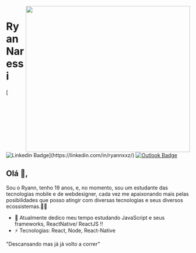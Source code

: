 <img align="right" width="450" height="400" src="https://66.media.tumblr.com/b9453ec6e72fcc51e21280d7d4739173/tumblr_ndvso0BATT1tr1l0qo1_400.gif">

# Ryan Naressi

[![Linkedin Badge](https://img.shields.io/badge/-RyanNaressi-blue?style=for-the-badge&logo=Linkedin&logoColor=white&link="https://linkedin.com/in/ryannxxz/")](https://linkedin.com/in/ryannxxz/)
[![Outlook Badge](https://img.shields.io/badge/-ryannaressi@hotmail.com.br-blue?style=for-the-badge&labelColor=blue&logoColor=white&color=blue&logo=Microsoft%20Outlook&logoColor=blue)](mailto:ryannaressi@hotmail.com.br)

## Olá 👋,

Sou o Ryann, tenho 19 anos, e, no momento, sou um estudante das tecnologias mobile e de webdesigner, cada vez me apaixonando mais pelas posibilidades que posso atingir com diversas tecnologias e seus diversos ecossistemas.👨‍💻

- 🔭 Atualmente dedico meu tempo estudando JavaScript e seus frameworks, ReactNative/ ReactJS !!
- ⚡ Tecnologias: React, Node, React-Native


"Descansando mas já já volto a correr"
